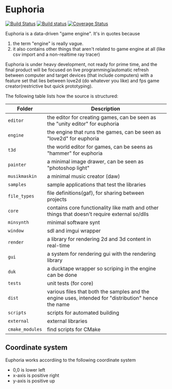 # Euphoria

[![Build Status](https://travis-ci.org/madeso/euphoria.svg?branch=master)](https://travis-ci.org/madeso/euphoria)
[![Build status](https://ci.appveyor.com/api/projects/status/vmq6ojb3xx01pwhk/branch/master?svg=true)](https://ci.appveyor.com/project/madeso/euphoria/branch/master)
[![Coverage Status](https://coveralls.io/repos/github/madeso/euphoria/badge.svg?branch=master)](https://coveralls.io/github/madeso/euphoria?branch=master)

Euphoria is a data-driven "game engine". It's in quotes because

1. the term "engine" is really vague.
2. it also contains other things that aren't related to game engine at all (like csv import and a non-realtime ray tracer)

Euphoria is under heavy development, not ready for prime time, and the final product will be focused on live programming/automatic refresh between computer and target devices (that include computers) with a feature set that lies between love2d (do whatever you like) and fps game creator(restrictive but quick prototyping).

The following table lists how the source is structured:
 
| Folder          | Description|
| ---             | --- |
| `editor`        | the editor for creating games, can be seen as the "unity editor" for euphoria |
| `engine`        | the engine that runs the games, can be seen as "love2d" for euphoria |
| `t3d`           | the world editor for games, can be seens as "hammer" for euphoria |
| `painter`       | a minimal image drawer, can be seen as "photoshop light" |
| `musikmaskin`   | a minimal music creator (daw) |
| `samples`       | sample applications that test the libraries |
| `file_types`    | file definitions(gaf), for sharing between projects |
| `core`          | contains core functionality like math and other things that doesn't require external so/dlls|
| `minsynth`      | minimal software synt |
| `window`        | sdl and imgui wrapper |
| `render`        | a library for rendering 2d and 3d content in real-time |
| `gui`           | a system for rendering gui with the rendering library|
| `duk`           | a ducktape wrapper so scriping in the engine can be done |
| `tests`         | unit tests (for core) |
| `dist`          | various files that both the samples and the engine uses, intended for "distribution" hence the name |
| `scripts`       | scripts for automated building |
| `external`      | external libraries |
| `cmake_modules` | find scripts for CMake |

## Coordinate system

Euphoria works accordiing to the following coordinate system

* 0,0 is lower left
* x-axis is positive right
* y-axis is positive up

